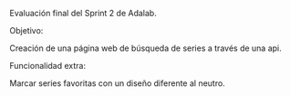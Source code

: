 Evaluación final del Sprint 2 de Adalab.

Objetivo:

Creación de una página web de búsqueda de series a través de una api. 

Funcionalidad extra:

Marcar series favoritas con un diseño diferente al neutro.